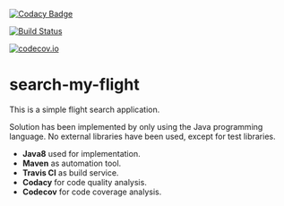 [![Codacy Badge](https://api.codacy.com/project/badge/grade/0780c35b34b94dc58e86fea1e99ab32b)](https://www.codacy.com/app/adrianagl/search-my-flight)  

[![Build Status](https://travis-ci.org/adrianagl/search-my-flight.svg?branch=master)](https://travis-ci.org/adrianagl/search-my-flight)

[![codecov.io](https://codecov.io/github/adrianagl/search-my-flight/coverage.svg?branch=master)](https://codecov.io/github/adrianagl/search-my-flight?branch=master)

# search-my-flight

This is a simple flight search application.

Solution has been implemented by only using the Java programming language. No external libraries have been used, except for
test libraries.

* __Java8__ used for implementation.
* __Maven__ as automation tool.
* __Travis CI__ as build service.
* __Codacy__ for code quality analysis.
* __Codecov__ for code coverage analysis.


